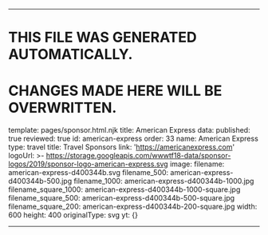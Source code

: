 ----

# THIS FILE WAS GENERATED AUTOMATICALLY.
# CHANGES MADE HERE WILL BE OVERWRITTEN.

template: pages/sponsor.html.njk
title: American Express
data:
  published: true
  reviewed: true
  id: american-express
  order: 33
  name: American Express
  type: travel
  title: Travel Sponsors
  link: 'https://americanexpress.com'
  logoUrl: >-
    https://storage.googleapis.com/wwwtf18-data/sponsor-logos/2019/sponsor-logo-american-express.svg
  image:
    filename: american-express-d400344b.svg
    filename_500: american-express-d400344b-500.jpg
    filename_1000: american-express-d400344b-1000.jpg
    filename_square_1000: american-express-d400344b-1000-square.jpg
    filename_square_500: american-express-d400344b-500-square.jpg
    filename_square_200: american-express-d400344b-200-square.jpg
    width: 600
    height: 400
    originalType: svg
yt: {}

----

 